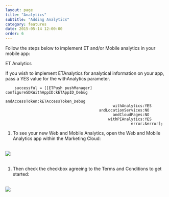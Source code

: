 ```yaml
---
layout: page
title: "Analytics"
subtitle: "Adding Analytics"
category: features
date: 2015-05-14 12:00:00
order: 6
---
```

Follow the steps below to implement ET and/or Mobile analytics in your mobile app:

ET Analytics

If you wish to implement ETAnalytics for analytical information on your app, pass a YES value for the withAnalytics parameter.

~~~ 
    successful = [[ETPush pushManager] configureSDKWithAppID:kETAppID_Debug
                                              andAccessToken:kETAccessToken_Debug
                                               withAnalytics:YES
                                         andLocationServices:NO
                                               andCloudPages:NO
                                             withPIAnalytics:YES
                                                       error:&error];
~~~ 

1. To see your new Web and Mobile Analytics, open the Web and Mobile Analytics app within the Marketing Cloud: 
<br/>
 <img class="img-responsive" src="{{ site.baseurl }}/assets/wama_menu.png" /><br/>
<br/>

1. Then check the checkbox agreeing to the Terms and Conditions to get started:
<br/>
 <img class="img-responsive" src="{{ site.baseurl }}/assets/wama_t_and_c.png" /><br/>
<br/>